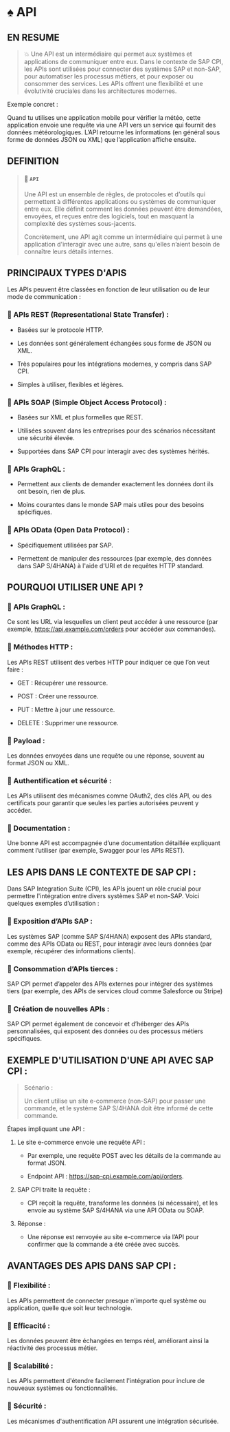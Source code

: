 # ♠ API

## EN RESUME

> :boom: Une API est un intermédiaire qui permet aux systèmes et applications de communiquer entre eux. Dans le contexte de SAP CPI, les APIs sont utilisées pour connecter des systèmes SAP et non-SAP, pour automatiser les processus métiers, et pour exposer ou consommer des services. Les APIs offrent une flexibilité et une évolutivité cruciales dans les architectures modernes.

Exemple concret :

Quand tu utilises une application mobile pour vérifier la météo, cette application envoie une requête via une API vers un service qui fournit des données météorologiques. L’API retourne les informations (en général sous forme de données JSON ou XML) que l’application affiche ensuite.

## DEFINITION

> #### :bookmark: `API`
>
> Une API est un ensemble de règles, de protocoles et d’outils qui permettent à différentes applications ou systèmes de communiquer entre eux. Elle définit comment les données peuvent être demandées, envoyées, et reçues entre des logiciels, tout en masquant la complexité des systèmes sous-jacents.
>
> Concrètement, une API agit comme un intermédiaire qui permet à une application d'interagir avec une autre, sans qu'elles n’aient besoin de connaître leurs détails internes.

## PRINCIPAUX TYPES D'APIS

Les APIs peuvent être classées en fonction de leur utilisation ou de leur mode de communication :

### :small_red_triangle_down: APIs REST (Representational State Transfer) :

- Basées sur le protocole HTTP.

- Les données sont généralement échangées sous forme de JSON ou XML.

- Très populaires pour les intégrations modernes, y compris dans SAP CPI.

- Simples à utiliser, flexibles et légères.

### :small_red_triangle_down: APIs SOAP (Simple Object Access Protocol) :

- Basées sur XML et plus formelles que REST.

- Utilisées souvent dans les entreprises pour des scénarios nécessitant une sécurité élevée.

- Supportées dans SAP CPI pour interagir avec des systèmes hérités.

### :small_red_triangle_down: APIs GraphQL :

- Permettent aux clients de demander exactement les données dont ils ont besoin, rien de plus.

- Moins courantes dans le monde SAP mais utiles pour des besoins spécifiques.

### :small_red_triangle_down: APIs OData (Open Data Protocol) :

- Spécifiquement utilisées par SAP.

- Permettent de manipuler des ressources (par exemple, des données dans SAP S/4HANA) à l'aide d'URI et de requêtes HTTP standard.

## POURQUOI UTILISER UNE API ?

### :small_red_triangle_down: APIs GraphQL :

Ce sont les URL via lesquelles un client peut accéder à une ressource (par exemple, https://api.example.com/orders pour accéder aux commandes).

### :small_red_triangle_down: Méthodes HTTP :

Les APIs REST utilisent des verbes HTTP pour indiquer ce que l’on veut faire :

- GET : Récupérer une ressource.

- POST : Créer une ressource.

- PUT : Mettre à jour une ressource.

- DELETE : Supprimer une ressource.

### :small_red_triangle_down: Payload :

Les données envoyées dans une requête ou une réponse, souvent au format JSON ou XML.

### :small_red_triangle_down: Authentification et sécurité :

Les APIs utilisent des mécanismes comme OAuth2, des clés API, ou des certificats pour garantir que seules les parties autorisées peuvent y accéder.

### :small_red_triangle_down: Documentation :

Une bonne API est accompagnée d’une documentation détaillée expliquant comment l’utiliser (par exemple, Swagger pour les APIs REST).

## LES APIS DANS LE CONTEXTE DE SAP CPI :

Dans SAP Integration Suite (CPI), les APIs jouent un rôle crucial pour permettre l'intégration entre divers systèmes SAP et non-SAP. Voici quelques exemples d’utilisation :

### :small_red_triangle_down: Exposition d’APIs SAP :

Les systèmes SAP (comme SAP S/4HANA) exposent des APIs standard, comme des APIs OData ou REST, pour interagir avec leurs données (par exemple, récupérer des informations clients).

### :small_red_triangle_down: Consommation d’APIs tierces :

SAP CPI permet d’appeler des APIs externes pour intégrer des systèmes tiers (par exemple, des APIs de services cloud comme Salesforce ou Stripe)

### :small_red_triangle_down: Création de nouvelles APIs :

SAP CPI permet également de concevoir et d’héberger des APIs personnalisées, qui exposent des données ou des processus métiers spécifiques.

## EXEMPLE D'UTILISATION D'UNE API AVEC SAP CPI :

> Scénario :
>
> Un client utilise un site e-commerce (non-SAP) pour passer une commande, et le système SAP S/4HANA doit être informé de cette commande.

Étapes impliquant une API :

1. Le site e-commerce envoie une requête API :

   - Par exemple, une requête POST avec les détails de la commande au format JSON.

   - Endpoint API : https://sap-cpi.example.com/api/orders.

2. SAP CPI traite la requête :

   - CPI reçoit la requête, transforme les données (si nécessaire), et les envoie au système SAP S/4HANA via une API OData ou SOAP.

3. Réponse :

   - Une réponse est renvoyée au site e-commerce via l’API pour confirmer que la commande a été créée avec succès.

## AVANTAGES DES APIS DANS SAP CPI :

### :small_red_triangle_down: Flexibilité :

Les APIs permettent de connecter presque n'importe quel système ou application, quelle que soit leur technologie.

### :small_red_triangle_down: Efficacité :

Les données peuvent être échangées en temps réel, améliorant ainsi la réactivité des processus métier.

### :small_red_triangle_down: Scalabilité :

Les APIs permettent d'étendre facilement l'intégration pour inclure de nouveaux systèmes ou fonctionnalités.

### :small_red_triangle_down: Sécurité :

Les mécanismes d'authentification API assurent une intégration sécurisée.
